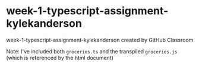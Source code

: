 # week-1-typescript-assignment-kylekanderson
week-1-typescript-assignment-kylekanderson created by GitHub Classroom

Note: I've included both `groceries.ts` and the transpiled `groceries.js` (which is referenced by the html document)

